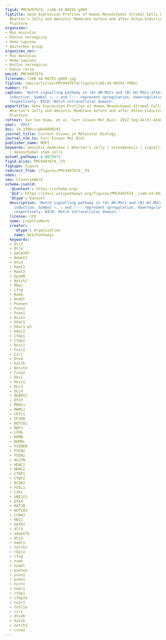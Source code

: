 ```yaml
---
figid: PMC9497674__cimb-44-00291-g009
figtitle: Gene Expression Profiles of Human Mesenchymal Stromal Cells Derived from
  Wharton’s Jelly and Amniotic Membrane before and after Osteo-Induction Using NanoString
  Platform
organisms:
- Mus musculus
- Rattus norvegicus
- Homo sapiens
- Amitermes group
organisms_ner:
- Mus musculus
- Homo sapiens
- Rattus norvegicus
- Danio rerio
pmcid: PMC9497674
filename: cimb-44-00291-g009.jpg
figlink: /pmc/articles/PMC9497674/figure/cimb-44-00291-f009/
number: F9
caption: 'Notch signalling pathway in (A) AM-MSCs and (B) WJ-MSCs after osteogenic
  induction. Symbol ↑, ↓ and ׀˗˗˗ represent upregulation, downregulation and inhibition,
  respectively. NICD: Notch intracellular domain.'
papertitle: Gene Expression Profiles of Human Mesenchymal Stromal Cells Derived from
  Wharton’s Jelly and Amniotic Membrane before and after Osteo-Induction Using NanoString
  Platform.
reftext: Vun Vun Hiew, et al. Curr Issues Mol Biol. 2022 Sep;44(9):4240-4254.
year: '2022'
doi: 10.3390/cimb44090291
journal_title: Current Issues in Molecular Biology
journal_nlm_ta: Curr Issues Mol Biol
publisher_name: MDPI
keywords: amniotic membrane | Wharton’s jelly | osteogenesis | signalling pathways
  | mesenchymal stem cells
automl_pathway: 0.8875672
figid_alias: PMC9497674__F9
figtype: Figure
redirect_from: /figures/PMC9497674__F9
ndex: ''
seo: CreativeWork
schema-jsonld:
  '@context': https://schema.org/
  '@id': https://pfocr.wikipathways.org/figures/PMC9497674__cimb-44-00291-g009.html
  '@type': Dataset
  description: 'Notch signalling pathway in (A) AM-MSCs and (B) WJ-MSCs after osteogenic
    induction. Symbol ↑, ↓ and ׀˗˗˗ represent upregulation, downregulation and inhibition,
    respectively. NICD: Notch intracellular domain.'
  license: CC0
  name: CreativeWork
  creator:
    '@type': Organization
    name: WikiPathways
  keywords:
  - Dll3
  - Dll4
  - Gm14207
  - Adam17
  - Dtx3
  - Maml1
  - Maml2
  - Ep300
  - Notch2
  - Rbpj
  - Lfng
  - Numb
  - Numbl
  - Psenen
  - Psen2
  - Psen1
  - Ncstn
  - Hdac1
  - Hdac1-ps
  - Hdac2
  - Ctbp1
  - Ctbp2
  - Ncor2
  - Fosl1
  - Cir1
  - Dtx4
  - Kat2b
  - Notch3
  - Ccna2
  - Hes1
  - Hesx1
  - DLL3
  - DLL4
  - ADAM17
  - DTX3
  - MAML1
  - MAML2
  - CRTC1
  - EP300
  - NOTCH2
  - RBPJ
  - LFNG
  - NUMB
  - NUMBL
  - PSENEN
  - PSEN2
  - PSEN1
  - NCSTN
  - HDAC1
  - HDAC2
  - CTBP1
  - CTBP2
  - NCOR2
  - FOSL1
  - CIR1
  - UBE2V1
  - DTX4
  - KAT2B
  - NOTCH3
  - CCNA2
  - HES1
  - GATD3
  - dll4
  - adam17b
  - dtx3
  - maml1
  - notch2
  - rbpja
  - lfng
  - numb
  - numbl
  - psenen
  - psen2
  - psen1
  - ncstn
  - hdac1
  - ctbp1
  - ctbp2a
  - ncor2
  - fosl1a
  - cir1
  - dtx4b
  - kat2b
  - notch3
  - ccna2
---
```

